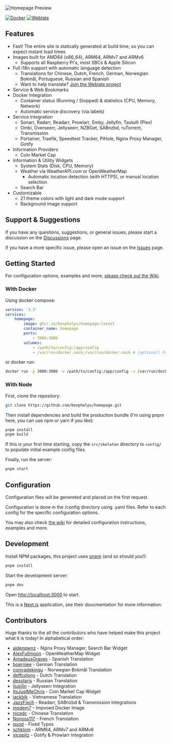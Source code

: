 ![Homepage Preview](/images/preview.png)

[![Docker](https://github.com/benphelps/homepage/actions/workflows/docker-publish.yml/badge.svg)](https://github.com/benphelps/homepage/actions/workflows/docker-publish.yml)
[![Weblate](https://hosted.weblate.org/widgets/homepage/-/homepage/svg-badge.svg)](https://hosted.weblate.org/engage/homepage/)

## Features

  * Fast! The entire site is statically generated at build time, so you can expect instant load times
  * Images built for AMD64 (x86_64), ARM64, ARMv7 and ARMv6
    - Supports all Raspberry Pi's, most SBCs & Apple Silicon
  * Full i18n support with automatic language detection
    - Translations for Chinese, Dutch, French, German, Norwegian Bokmål, Portuguese, Russian and Spanish
    - Want to help translate? [Join the Weblate project](https://hosted.weblate.org/engage/homepage/)
  * Service & Web Bookmarks
  * Docker Integration
    - Container status (Running / Stopped) & statistics (CPU, Memory, Network)
    - Automatic service discovery (via labels)
  * Service Integration
    - Sonarr, Radarr, Readarr, Prowlarr, Emby, Jellyfin, Tautulli (Plex)
    - Ombi, Overseerr, Jellyseerr, NZBGet, SABnzbd, ruTorrent, Transmission
    - Portainer, Traefik, Speedtest Tracker, PiHole, Nginx Proxy Manager, Gotify
  * Information Providers
    - Coin Market Cap
  * Information & Utility Widgets
    - System Stats (Disk, CPU, Memory)
    - Weather via WeatherAPI.com or OpenWeatherMap
      - Automatic location detection (with HTTPS), or manual location selection
    - Search Bar
  * Customizable
    - 21 theme colors with light and dark mode support
    - Background image support

## Support & Suggestions

If you have any questions, suggestions, or general issues, please start a discussion on the [Discussions](https://github.com/benphelps/homepage/discussions) page.

If you have a more specific issue, please open an issue on the [Issues](https://github.com/benphelps/homepage/issues) page.

## Getting Started

For configuration options, examples and more, [please check out the Wiki](https://github.com/benphelps/homepage/wiki).

### With Docker

Using docker compose:

```yaml
version: '3.3'
services:
    homepage:
        image: ghcr.io/benphelps/homepage:latest
        container_name: homepage
        ports:
            - 3000:3000
        volumes:
            - /path/to/config:/app/config
            - /var/run/docker.sock:/var/run/docker.sock # (optional) For docker integrations
```

or docker run:

```bash
docker run -p 3000:3000 -v /path/to/config:/app/config -v /var/run/docker.sock:/var/run/docker.sock ghcr.io/benphelps/homepage:latest
```

### With Node

First, clone the repository:

```bash
git clone https://github.com/benphelps/homepage.git
```

Then install dependencies and build the production bundle (I'm using pnpm here, you can use npm or yarn if you like):

```bash
pnpm install
pnpm build
```

If this is your first time starting, copy the `src/skeleton` directory to `config/` to populate initial example config files.

Finally, run the server:

```bash
pnpm start
```

## Configuration

Configuration files will be genereted and placed on the first request.

Configuration is done in the /config directory using .yaml files.  Refer to each config for
the specific configuration options.

You may also check [the wiki](https://github.com/benphelps/homepage/wiki) for detailed configuration instructions, examples and more.

## Development

Install NPM packages, this project uses [pnpm](https://pnpm.io/) (and so should you!):

```bash
pnpm install
```

Start the development server:

```bash
pnpm dev
```

Open [http://localhost:3000](http://localhost:3000) to start.

This is a [Next.js](https://nextjs.org/) application, see their doucmentation for more information:

## Contributors

Huge thanks to the all the contributors who have helped make this project what it is today!  In alphabetical order:

  * [aidenpwnz](https://github.com/benphelps/homepage/commits?author=aidenpwnz) - Nginx Proxy Manager, Search Bar Widget
  * [AlexFullmoon](https://github.com/benphelps/homepage/commits?author=AlexFullmoon) - OpenWeatherMap Widget
  * [AmadeusGraves](https://github.com/benphelps/homepage/commits?author=AmadeusGraves) - Spanish Translation
  * [boerniee](https://github.com/benphelps/homepage/commits?author=boerniee) - German Translation
  * [comradekingu](https://github.com/benphelps/homepage/commits?author=comradekingu) - Norwegian Bokmål Translation
  * [deffcolony](https://github.com/benphelps/homepage/commits?author=deffcolony) - Dutch Translation
  * [desolaris](https://github.com/benphelps/homepage/commits?author=desolaris) - Russian Translation
  * [ilusi0n](https://github.com/benphelps/homepage/commits?author=ilusi0n) - Jellyseerr Integration
  * [ItsJustMeChris](https://github.com/benphelps/homepage/commits?author=ItsJustMeChris) - Coin Market Cap Widget
  * [jackblk](https://github.com/benphelps/homepage/commits?author=jackblk) - Vietnamese Translation
  * [JazzFisch](https://github.com/benphelps/homepage/commits?author=JazzFisch) - Readarr, SABnzbd & Transmission Integrations
  * [modem7](https://github.com/benphelps/homepage/commits?author=modem7) - Impvoed Docker Image
  * [nicedc](https://github.com/benphelps/homepage/commits?author=nicedc) - Chinese Translation
  * [Nonoss117](https://github.com/benphelps/homepage/commits?author=Nonoss117) - French Translation
  * [quod](https://github.com/benphelps/homepage/commits?author=quod) - Fixed Typos
  * [schklom](https://github.com/benphelps/homepage/commits?author=schklom) - ARM64, ARMv7 and ARMv6
  * [xicopitz](https://github.com/benphelps/homepage/commits?author=xicopitz) - Gotify & Prowlarr Integration
